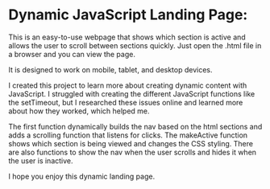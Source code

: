 # Dynamic JavaScript Landing Page:

This is an easy-to-use webpage that shows which section is active and allows the
user to scroll between sections quickly. Just open the .html file in a browser
and you can view the page.

It is designed to work on mobile, tablet, and desktop devices.

I created this project to learn more about creating dynamic content with
JavaScript. I struggled with creating the different JavaScript functions like
the setTimeout, but I researched these issues online and learned more about
how they worked, which helped me.

The first function dynamically builds the nav based on the html sections and
adds a scrolling function that listens for clicks. The makeActive function
shows which section is being viewed and changes the CSS styling. There are
also functions to show the nav when the user scrolls and hides it when the user
is inactive.

I hope you enjoy this dynamic landing page.
